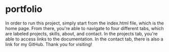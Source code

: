 # portfolio
In order to run this project, simply start from the index.html file, which is the home page. From there, you're able to navigate to four different tabs, which are labeled 
projects, skills, about, and contact. In the projects tab, you're able to access links to the documentation. In the contact tab, there is also a link for my GitHub. Thank you for visiting!
